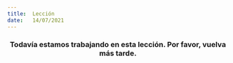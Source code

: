 ```yaml
---
title:  Lección
date:   14/07/2021
---
```


### <center>Todavía estamos trabajando en esta lección. Por favor, vuelva más tarde.</center>
